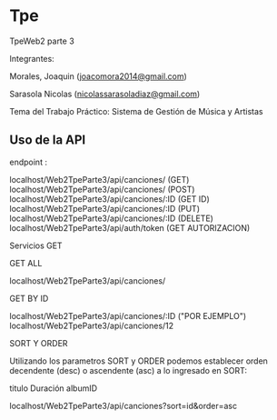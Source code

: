 # Tpe
TpeWeb2 parte 3

Integrantes: 

Morales, Joaquin (joacomora2014@gmail.com)

Sarasola Nicolas (nicolassarasoladiaz@gmail.com)

Tema del Trabajo Práctico: Sistema de Gestión de Música y Artistas


## Uso de la API

endpoint : 


localhost/Web2TpeParte3/api/canciones/ (GET)
localhost/Web2TpeParte3/api/canciones/ (POST)
localhost/Web2TpeParte3/api/canciones/:ID (GET ID)
localhost/Web2TpeParte3/api/canciones/:ID (PUT)
localhost/Web2TpeParte3/api/canciones/:ID (DELETE)
localhost/Web2TpeParte3/api/auth/token (GET AUTORIZACION)

Servicios GET

GET ALL

localhost/Web2TpeParte3/api/canciones/

GET BY ID

localhost/Web2TpeParte3/api/canciones/:ID          ("POR EJEMPLO")    localhost/Web2TpeParte3/api/canciones/12



SORT Y ORDER

Utilizando los parametros SORT y ORDER podemos establecer orden decendente (desc) o ascendente (asc) a lo ingresado en SORT:

titulo 
Duración 
albumID

localhost/Web2TpeParte3/api/canciones?sort=id&order=asc
